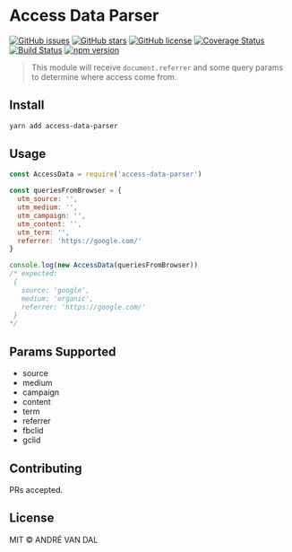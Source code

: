 # Access Data Parser

[![GitHub issues](https://img.shields.io/github/issues/derevandal/access-data-parser.svg)](https://github.com/derevandal/access-data-parser/issues)
[![GitHub stars](https://img.shields.io/github/stars/derevandal/access-data-parser.svg)](https://github.com/derevandal/access-data-parser/stargazers)
[![GitHub license](https://img.shields.io/github/license/derevandal/access-data-parser.svg)](https://github.com/derevandal/access-data-parser/blob/master/LICENSE)
[![Coverage Status](https://coveralls.io/repos/github/derevandal/access-data-parser/badge.svg?branch=master)](https://coveralls.io/github/derevandal/access-data-parser?branch=master)
[![Build Status](https://travis-ci.org/derevandal/access-data-parser.svg?branch=master)](https://travis-ci.org/derevandal/access-data-parser)
[![npm version](https://badge.fury.io/js/access-data-parser.svg)](https://badge.fury.io/js/access-data-parser)

> This module will receive `document.referrer` and some query params to determine where access come from.

## Install

```bash
yarn add access-data-parser
```

## Usage

```js
const AccessData = require('access-data-parser')

const queriesFromBrowser = {
  utm_source: '',
  utm_medium: '',
  utm_campaign: '',
  utm_content: '',
  utm_term: '',
  referrer: 'https://google.com/'
}

console.log(new AccessData(queriesFromBrowser))
/* expected:
 {
   source: 'google',
   medium: 'organic',
   referrer: 'https://google.com/'
 }
*/
```

## Params Supported
- source
- medium
- campaign
- content
- term
- referrer
- fbclid
- gclid

## Contributing

PRs accepted.

## License

MIT © ANDRÉ VAN DAL
